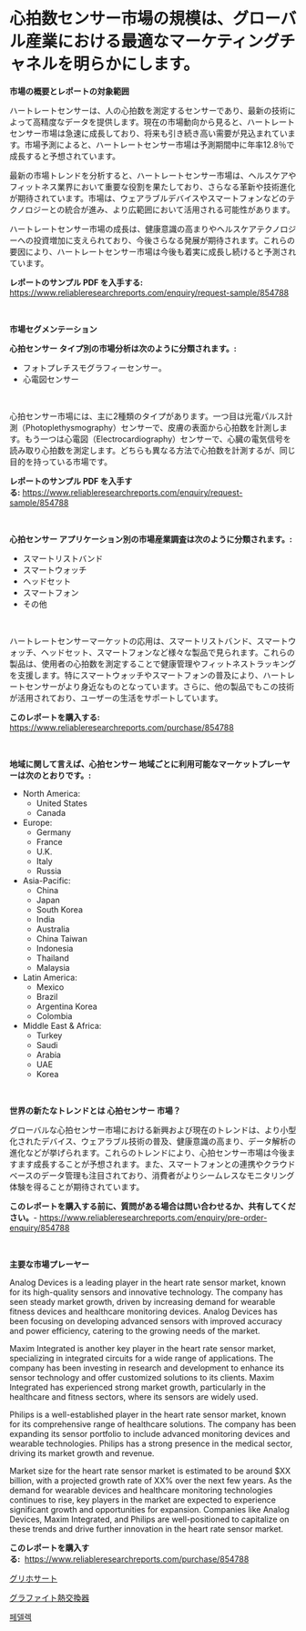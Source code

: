 <p><h1>心拍数センサー市場の規模は、グローバル産業における最適なマーケティングチャネルを明らかにします。</h1></p><p><strong>市場の概要とレポートの対象範囲</strong></p>
<p><p>ハートレートセンサーは、人の心拍数を測定するセンサーであり、最新の技術によって高精度なデータを提供します。現在の市場動向から見ると、ハートレートセンサー市場は急速に成長しており、将来も引き続き高い需要が見込まれています。市場予測によると、ハートレートセンサー市場は予測期間中に年率12.8％で成長すると予想されています。</p><p>最新の市場トレンドを分析すると、ハートレートセンサー市場は、ヘルスケアやフィットネス業界において重要な役割を果たしており、さらなる革新や技術進化が期待されています。市場は、ウェアラブルデバイスやスマートフォンなどのテクノロジーとの統合が進み、より広範囲において活用される可能性があります。</p><p>ハートレートセンサー市場の成長は、健康意識の高まりやヘルスケアテクノロジーへの投資増加に支えられており、今後さらなる発展が期待されます。これらの要因により、ハートレートセンサー市場は今後も着実に成長し続けると予測されています。</p></p>
<p><strong>レポートのサンプル PDF を入手する:</strong> <a href="https://www.reliableresearchreports.com/enquiry/request-sample/854788">https://www.reliableresearchreports.com/enquiry/request-sample/854788</a></p>
<p>&nbsp;</p>
<p><strong>市場セグメンテーション</strong></p>
<p><strong>心拍センサー タイプ別の市場分析は次のように分類されます。:</strong></p>
<p><ul><li>フォトプレチスモグラフィーセンサー。</li><li>心電図センサー</li></ul></p>
<p>&nbsp;</p>
<p><p>心拍センサー市場には、主に2種類のタイプがあります。一つ目は光電パルス計測（Photoplethysmography）センサーで、皮膚の表面から心拍数を計測します。もう一つは心電図（Electrocardiography）センサーで、心臓の電気信号を読み取り心拍数を測定します。どちらも異なる方法で心拍数を計測するが、同じ目的を持っている市場です。</p></p>
<p><strong>レポートのサンプル PDF を入手する:</strong>&nbsp;<a href="https://www.reliableresearchreports.com/enquiry/request-sample/854788">https://www.reliableresearchreports.com/enquiry/request-sample/854788</a></p>
<p>&nbsp;</p>
<p><strong> 心拍センサー アプリケーション別の市場産業調査は次のように分類されます。:</strong></p>
<p><ul><li>スマートリストバンド</li><li>スマートウォッチ</li><li>ヘッドセット</li><li>スマートフォン</li><li>その他</li></ul></p>
<p>&nbsp;</p>
<p><p>ハートレートセンサーマーケットの応用は、スマートリストバンド、スマートウォッチ、ヘッドセット、スマートフォンなど様々な製品で見られます。これらの製品は、使用者の心拍数を測定することで健康管理やフィットネストラッキングを支援します。特にスマートウォッチやスマートフォンの普及により、ハートレートセンサーがより身近なものとなっています。さらに、他の製品でもこの技術が活用されており、ユーザーの生活をサポートしています。</p></p>
<p><strong>このレポートを購入する:</strong>&nbsp; <a href="https://www.reliableresearchreports.com/purchase/854788">https://www.reliableresearchreports.com/purchase/854788</a></p>
<p>&nbsp;</p>
<p><strong>地域に関して言えば、心拍センサー 地域ごとに利用可能なマーケットプレーヤーは次のとおりです。:</strong></p>
<p><ul>
    <li>
        North America:
        <ul>
            <li>United States</li>
            <li>Canada</li>
        </ul>
    </li>
    <li>
        Europe:
        <ul>
            <li>Germany</li>
            <li>France</li>
            <li>U.K.</li>
            <li>Italy</li>
            <li>Russia</li>
        </ul>
    </li>
    <li>
        Asia-Pacific:
        <ul>
            <li>China</li>
            <li>Japan</li>
            <li>South Korea</li>
            <li>India</li>
            <li>Australia</li>
            <li>China Taiwan</li>
            <li>Indonesia</li>
            <li>Thailand</li>
            <li>Malaysia</li>
        </ul>
    </li>
    <li>
        Latin America:
        <ul>
            <li>Mexico</li>
            <li>Brazil</li>
            <li>Argentina Korea</li>
            <li>Colombia</li>
        </ul>
    </li>
    <li>
        Middle East & Africa:
        <ul>
            <li>Turkey</li>
            <li>Saudi</li>
            <li>Arabia</li>
            <li>UAE</li>
            <li>Korea</li>
        </ul>
    </li>
    </ul></p>
<p>&nbsp;</p>
<p><strong>世界の新たなトレンドとは 心拍センサー 市場？</strong></p>
<p><p>グローバルな心拍センサー市場における新興および現在のトレンドは、より小型化されたデバイス、ウェアラブル技術の普及、健康意識の高まり、データ解析の進化などが挙げられます。これらのトレンドにより、心拍センサー市場は今後ますます成長することが予想されます。また、スマートフォンとの連携やクラウドベースのデータ管理も注目されており、消費者がよりシームレスなモニタリング体験を得ることが期待されています。</p></p>
<p><strong>このレポートを購入する前に、質問がある場合は問い合わせるか、共有してください。</strong>- <a href="https://www.reliableresearchreports.com/enquiry/pre-order-enquiry/854788">https://www.reliableresearchreports.com/enquiry/pre-order-enquiry/854788</a></p>
<p>&nbsp;</p>
<p><strong>主要な市場プレーヤー</strong></p>
<p><p>Analog Devices is a leading player in the heart rate sensor market, known for its high-quality sensors and innovative technology. The company has seen steady market growth, driven by increasing demand for wearable fitness devices and healthcare monitoring devices. Analog Devices has been focusing on developing advanced sensors with improved accuracy and power efficiency, catering to the growing needs of the market.</p><p>Maxim Integrated is another key player in the heart rate sensor market, specializing in integrated circuits for a wide range of applications. The company has been investing in research and development to enhance its sensor technology and offer customized solutions to its clients. Maxim Integrated has experienced strong market growth, particularly in the healthcare and fitness sectors, where its sensors are widely used.</p><p>Philips is a well-established player in the heart rate sensor market, known for its comprehensive range of healthcare solutions. The company has been expanding its sensor portfolio to include advanced monitoring devices and wearable technologies. Philips has a strong presence in the medical sector, driving its market growth and revenue.</p><p>Market size for the heart rate sensor market is estimated to be around $XX billion, with a projected growth rate of XX% over the next few years. As the demand for wearable devices and healthcare monitoring technologies continues to rise, key players in the market are expected to experience significant growth and opportunities for expansion. Companies like Analog Devices, Maxim Integrated, and Philips are well-positioned to capitalize on these trends and drive further innovation in the heart rate sensor market.</p></p>
<p><strong>このレポートを購入する:</strong>&nbsp;&nbsp;<a href="https://www.reliableresearchreports.com/purchase/854788">https://www.reliableresearchreports.com/purchase/854788</a></p>
<p><p><a href="https://github.com/Calvi3ynJerde867/Market-Research-Report-List-1/blob/main/129675016740.md">グリホサート</a></p><p><a href="https://github.com/JacksonWiza1924/Market-Research-Report-List-1/blob/main/882461716741.md">グラファイト熱交換器</a></p><p><a href="https://github.com/RichardLueilwitz787/Market-Research-Report-List-1/blob/main/588897415714.md">페델렉</a></p></p>
